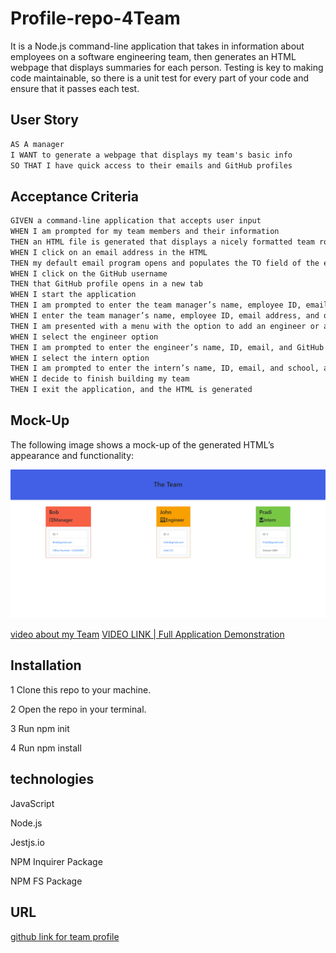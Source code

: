 # Profile-repo-4Team
It is  a Node.js command-line application that takes in information about employees on a software engineering team, then generates an HTML webpage that displays summaries for each person. Testing is key to making code maintainable, so there is a unit test for every part of your code and ensure that it passes each test.

## User Story

```md
AS A manager
I WANT to generate a webpage that displays my team's basic info
SO THAT I have quick access to their emails and GitHub profiles
```

## Acceptance Criteria

```md
GIVEN a command-line application that accepts user input
WHEN I am prompted for my team members and their information
THEN an HTML file is generated that displays a nicely formatted team roster based on user input
WHEN I click on an email address in the HTML
THEN my default email program opens and populates the TO field of the email with the address
WHEN I click on the GitHub username
THEN that GitHub profile opens in a new tab
WHEN I start the application
THEN I am prompted to enter the team manager’s name, employee ID, email address, and office number
WHEN I enter the team manager’s name, employee ID, email address, and office number
THEN I am presented with a menu with the option to add an engineer or an intern or to finish building my team
WHEN I select the engineer option
THEN I am prompted to enter the engineer’s name, ID, email, and GitHub username, and I am taken back to the menu
WHEN I select the intern option
THEN I am prompted to enter the intern’s name, ID, email, and school, and I am taken back to the menu
WHEN I decide to finish building my team
THEN I exit the application, and the HTML is generated
```

## Mock-Up

The following image shows a mock-up of the generated HTML’s appearance and functionality:

![HTML webpage titled “My Team” features five boxes listing employee names, titles, and other key info.](./Assets/screencapture-file-C-Users-indel-profile-repo-4team-Profile-repo-4Team-dist-index-html-2022-03-04-16_24_30.jpg)

[video about my Team](./assets/teamprofile%20.mp4)
[VIDEO LINK | Full Application Demonstration](./assets/teamprofile%20.mp4)  
## Installation
1 Clone this  repo to your machine.

2 Open the repo in your terminal.

3 Run npm init

4 Run npm install
## technologies
JavaScript

Node.js

Jestjs.io

NPM Inquirer Package

NPM FS Package

## URL
  
[github link for team profile](https://github.com/PROGRAMER122223/Profile-repo-4Team)
